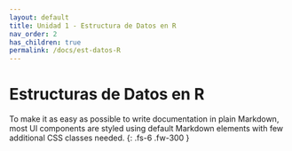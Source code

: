 ```yaml
---
layout: default
title: Unidad 1 - Estructura de Datos en R
nav_order: 2
has_children: true
permalink: /docs/est-datos-R
---
```


# Estructuras de Datos en R

To make it as easy as possible to write documentation in plain Markdown, most UI components are styled using default Markdown elements with few additional CSS classes needed.
{: .fs-6 .fw-300 }
